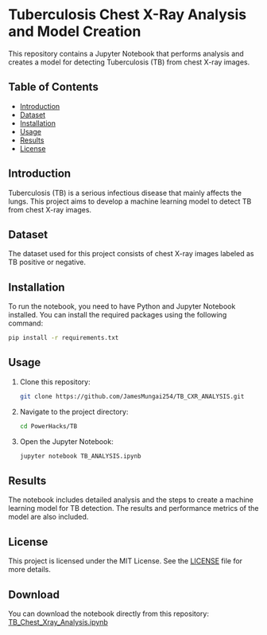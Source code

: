 # Tuberculosis Chest X-Ray Analysis and Model Creation

This repository contains a Jupyter Notebook that performs analysis and creates a model for detecting Tuberculosis (TB) from chest X-ray images.

## Table of Contents
- [Introduction](#introduction)
- [Dataset](#dataset)
- [Installation](#installation)
- [Usage](#usage)
- [Results](#results)
- [License](#license)

## Introduction
Tuberculosis (TB) is a serious infectious disease that mainly affects the lungs. This project aims to develop a machine learning model to detect TB from chest X-ray images.

## Dataset
The dataset used for this project consists of chest X-ray images labeled as TB positive or negative.

## Installation
To run the notebook, you need to have Python and Jupyter Notebook installed. You can install the required packages using the following command:
```bash
pip install -r requirements.txt
```

## Usage
1. Clone this repository:
    ```bash
    git clone https://github.com/JamesMungai254/TB_CXR_ANALYSIS.git
    ```
2. Navigate to the project directory:
    ```bash
    cd PowerHacks/TB
    ```
3. Open the Jupyter Notebook:
    ```bash
    jupyter notebook TB_ANALYSIS.ipynb
    ```

## Results
The notebook includes detailed analysis and the steps to create a machine learning model for TB detection. The results and performance metrics of the model are also included.

## License
This project is licensed under the MIT License. See the [LICENSE](LICENSE) file for more details.

## Download
You can download the notebook directly from this repository: [TB_Chest_Xray_Analysis.ipynb](TB_Chest_Xray_Analysis.ipynb)
